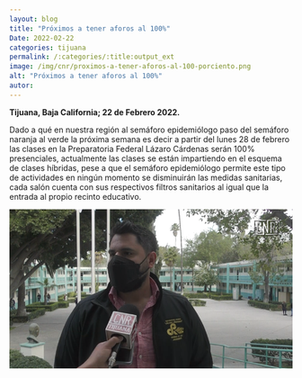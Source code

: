 ```yaml
---
layout: blog
title: "Próximos a tener aforos al 100%"
Date: 2022-02-22
categories: tijuana
permalink: /:categories/:title:output_ext
image: /img/cnr/proximos-a-tener-aforos-al-100-porciento.png
alt: "Próximos a tener aforos al 100%"
autor:
---
```


**Tijuana, Baja California; 22 de Febrero 2022.** 

Dado a qué en nuestra región al semáforo epidemiólogo paso del semáforo naranja al verde la próxima semana es decir a partir del lunes 28 de febrero las clases en la Preparatoria Federal Lázaro Cárdenas serán 100% presenciales, actualmente las clases se están impartiendo en el esquema de clases híbridas, pese a que el semáforo epidemiólogo permite este tipo de actividades en ningún momento se disminuirán las medidas sanitarias, cada salón cuenta con sus respectivos filtros sanitarios al igual que la entrada al propio recinto educativo.

<div id="carouselExampleSlidesOnly" class="carousel slide" data-ride="carousel">
  <div class="carousel-inner">
    <div class="carousel-item active">
       <img class="d-block w-100" src="/img/cnr/proximos-a-tener-aforos-al-100-porciento.png" loading="lazy"  alt="Próximos a tener aforos al 100%">
    </div>
  </div>
</div>